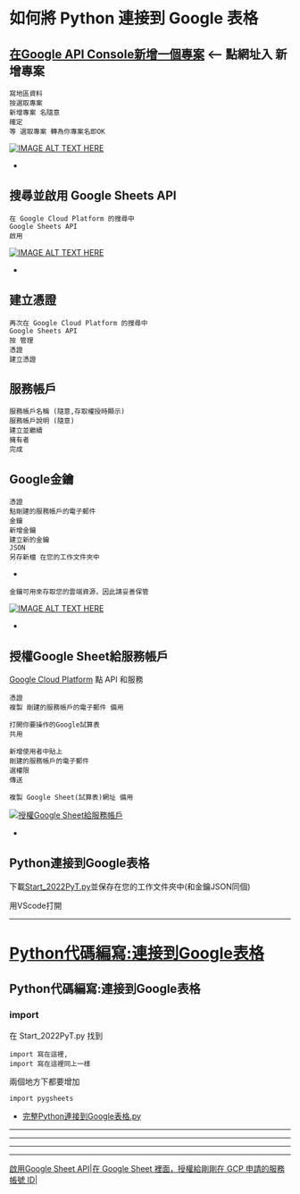 
# 如何將 Python 連接到 Google 表格


## [在Google API Console新增一個專案](https://console.developers.google.com/) <-- 點網址入 新增專案

    寫地區資料
    按選取專案
    新增專案 名隨意
    確定
    等 選取專案 轉為你專案名即OK
    
[![IMAGE ALT TEXT HERE](https://img.youtube.com/vi/zcJe5Isfhng/0.jpg)](https://www.youtube.com/watch?v=zcJe5Isfhng)

-

## 搜尋並啟用 Google Sheets API

    在 Google Cloud Platform 的搜尋中
    Google Sheets API
    啟用

[![IMAGE ALT TEXT HERE](https://img.youtube.com/vi/KObOPFWQoPk/0.jpg)](https://www.youtube.com/watch?v=KObOPFWQoPk)

-

## 建立憑證
    再次在 Google Cloud Platform 的搜尋中
    Google Sheets API    
    按 管理
    憑證
    建立憑證


## 服務帳戶
    服務帳戶名稱 (隨意,存取權授時顯示)
    服務帳戶說明 (隨意)
    建立並繼續
    擁有者
    完成

## Google金鑰
    憑證
    點剛建的服務帳戶的電子郵件
    金鑰
    新增金鑰
    建立新的金鑰
    JSON
    另存新檔 在您的工作文件夾中


-

    金鑰可用來存取您的雲端資源，因此請妥善保管
    
[![IMAGE ALT TEXT HERE](https://img.youtube.com/vi/IWnQa3J5VRI/0.jpg)](https://www.youtube.com/watch?v=IWnQa3J5VRI)

-

## 授權Google Sheet給服務帳戶

  [Google Cloud Platform](https://console.developers.google.com/) 點 API 和服務
  
    憑證
    複製 剛建的服務帳戶的電子郵件 備用

    打開你要操作的Google試算表
    共用
    
    新增使用者中貼上
    剛建的服務帳戶的電子郵件
    選權限
    傳送

    複製 Google Sheet(試算表)網址 備用
    

[![授權Google Sheet給服務帳戶](https://img.youtube.com/vi/m0t8cA5MTbw/0.jpg)](https://www.youtube.com/watch?v=m0t8cA5MTbw)

-


## Python連接到Google表格

   下載[Start_2022PyT.py](https://raw.githubusercontent.com/98672794/Teaching2022/main/Start_2022PyT.py)並保存在您的工作文件夾中(和金鑰JSON同個)
   
  用VScode打開
  
---


# [Python代碼編寫:連接到Google表格]()
  
## Python代碼編寫:連接到Google表格

### import

在 Start_2022PyT.py 找到
   
    import 寫在這裡,
    import 寫在這裡同上一樣 
 
兩個地方下都要增加
    
    import pygsheets 


   - [完整Python連接到Google表格.py](https://raw.githubusercontent.com/98672794/Teaching2022/main/Python%E9%80%A3%E6%8E%A5%E5%88%B0Google%E8%A1%A8%E6%A0%BC.py)





---
---
---
--- 

[啟用Google Sheet API](https://www.learncodewithmike.com/2020/08/python-write-to-google-sheet.html)|[在 Google Sheet 裡面，授權給剛剛在 GCP 申請的服務帳號 ID](https://www.maxlist.xyz/2018/09/25/python_googlesheet_crud/)|
